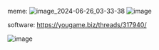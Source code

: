 meme:
![image_2024-06-26_03-33-38](https://github.com/Kqlu666/ApexLegends-Dumped/assets/57631903/0f916303-5d7c-413f-9fbb-07737a6896f3)
![image](https://github.com/Kqlu666/ApexLegends-Dumped/assets/57631903/d1b18b0f-134c-4ef0-aaa0-540a87787c4f)


software: https://yougame.biz/threads/317940/

![image](https://github.com/Kqlu666/ApexLegends-Dumped/assets/57631903/d665bd50-5bb5-4557-ba81-dfa16a757a8e)
